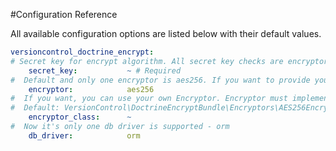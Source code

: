 #Configuration Reference

All available configuration options are listed below with their default values.

``` yaml
versioncontrol_doctrine_encrypt:  
# Secret key for encrypt algorithm. All secret key checks are encryptor tasks only.
    secret_key:           ~ # Required
#  Default and only one encryptor is aes256. If you want to provide your own - set encryptor_class
    encryptor:            aes256 
#  If you want, you can use your own Encryptor. Encryptor must implements EncryptorInterface interface
#  Default: VersionControl\DoctrineEncryptBundle\Encryptors\AES256Encryptor
    encryptor_class:      ~ 
#  Now it's only one db driver is supported - orm
    db_driver:            orm 
```